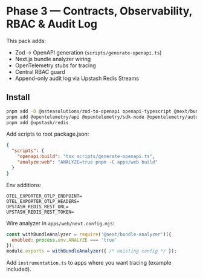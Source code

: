 # Phase 3 — Contracts, Observability, RBAC & Audit Log

This pack adds:
- Zod → OpenAPI generation (`scripts/generate-openapi.ts`)
- Next.js bundle analyzer wiring
- OpenTelemetry stubs for tracing
- Central RBAC guard
- Append-only audit log via Upstash Redis Streams

## Install
```bash
pnpm add -D @asteasolutions/zod-to-openapi openapi-typescript @next/bundle-analyzer
pnpm add @opentelemetry/api @opentelemetry/sdk-node @opentelemetry/auto-instrumentations-node   @opentelemetry/exporter-trace-otlp-http
pnpm add @upstash/redis
```
Add scripts to root package.json:
```json
{
  "scripts": {
    "openapi:build": "tsx scripts/generate-openapi.ts",
    "analyze:web": "ANALYZE=true pnpm -C apps/web build"
  }
}
```
Env additions:
```
OTEL_EXPORTER_OTLP_ENDPOINT=
OTEL_EXPORTER_OTLP_HEADERS=
UPSTASH_REDIS_REST_URL=
UPSTASH_REDIS_REST_TOKEN=
```

Wire analyzer in `apps/web/next.config.mjs`:
```js
const withBundleAnalyzer = require('@next/bundle-analyzer')({
  enabled: process.env.ANALYZE === 'true'
});
module.exports = withBundleAnalyzer({ /* existing config */ });
```

Add `instrumentation.ts` to apps where you want tracing (example included).
